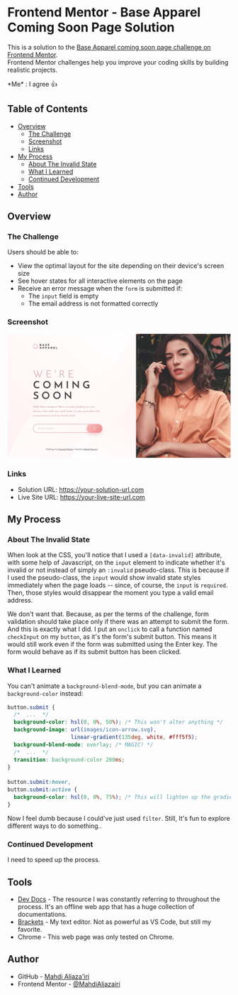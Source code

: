 # Frontend Mentor - Base Apparel Coming Soon Page Solution

This is a solution to the [Base Apparel coming soon page challenge on Frontend Mentor](https://www.frontendmentor.io/challenges/base-apparel-coming-soon-page-5d46b47f8db8a7063f9331a0).  
Frontend Mentor challenges help you improve your coding skills by building realistic projects. 

\*Me\* : I agree 👍

## Table of Contents

- [Overview](#overview)
  - [The Challenge](#the-challenge)
  - [Screenshot](#screenshot)
  - [Links](#links)
- [My Process](#my-process)
  - [About The Invalid State](#about-the-invalid-state)
  - [What I Learned](#what-i-learned)
  - [Continued Development](#continued-development)
- [Tools](#tools)
- [Author](#author)

## Overview

### The Challenge

Users should be able to:

- View the optimal layout for the site depending on their device's screen size
- See hover states for all interactive elements on the page
- Receive an error message when the `form` is submitted if:
  - The `input` field is empty
  - The email address is not formatted correctly

### Screenshot

![My Fabulous Work!](./screenshot.png)

### Links

- Solution URL: <https://your-solution-url.com>
- Live Site URL: <https://your-live-site-url.com>

## My Process

### About The Invalid State

When look at the CSS, you'll notice that I used a `[data-invalid]` attribute, with some help of Javascript, on the `input` element to indicate whether it's invalid or not instead of simply an `:invalid` pseudo-class. This is because if I used the pseudo-class, the `input` would show invalid state styles immediately when the page loads -- since, of course, the `input` is `required`. Then, those styles would disappear the moment you type a valid email address.

We don't want that. Because, as per the terms of the challenge, form validation should take place only if there was an attempt to submit the form. And this is exactly what I did. I put an `onclick` to call a function named `checkInput` on my `button`, as it's the form's submit button. This means it would still work even if the form was submitted using the Enter key. The form would behave as if its submit button has been clicked.

### What I Learned

You can't animate a `background-blend-mode`, but you can animate a `background-color` instead:

```css
button.submit {
  /*  ...  */
  background-color: hsl(0, 0%, 50%); /* This won't alter anything */
  background-image: url(images/icon-arrow.svg),
                    linear-gradient(135deg, white, #fff5f5);
  background-blend-mode: overlay; /* MAGIC! */
  /*  ...  */
  transition: background-color 200ms;
}

button.submit:hover,
button.submit:active {
  background-color: hsl(0, 0%, 75%); /* This will lighten up the gradient */
}
```

Now I feel dumb because I could've just used `filter`. Still, It's fun to explore different ways to do something..

### Continued Development

I need to speed up the process.

## Tools

- [Dev Docs](https://devdocs.io) - The resource I was constantly referring to throughout the process. It's an offline web app that has a huge collection of documentations.
- [Brackets](https://brackets.io) - My text editor. Not as powerful as VS Code, but still my favorite.
- Chrome - This web page was only tested on Chrome. 

## Author

- GitHub - [Mahdi Aljaza'iri](https://github.com/MahdiAljazairi)
- Frontend Mentor - [@MahdiAljazairi](https://www.frontendmentor.io/profile/MahdiAljazairi)
